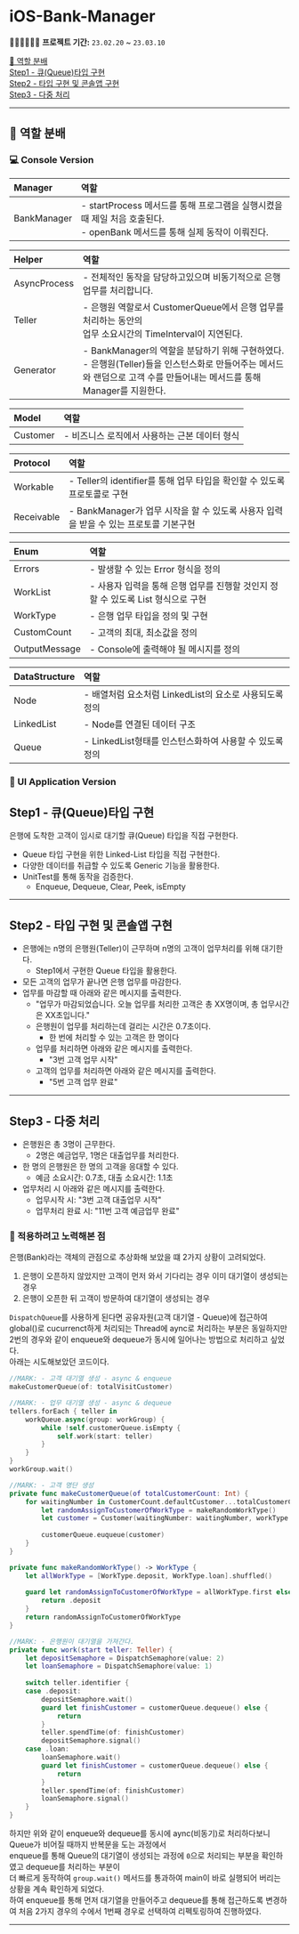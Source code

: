 # iOS-Bank-Manager

🏃🏻🏃🏻‍♂️💨 **프로젝트 기간:** `23.02.20` ~ `23.03.10`   

<a href ="## 🔖 역할 분배">🔖 역할 분배</a>   
<a href ="## Step1 - 큐(Queue)타입 구현">Step1 - 큐(Queue)타입 구현</a>   
<a href ="## Step2 - 타입 구현 및 콘솔앱 구현">Step2 - 타입 구현 및 콘솔앱 구현</a>   
<a href ="Step3 - 다중 처리">Step3 - 다중 처리</a>   

---
## 🔖 역할 분배
### 💻 Console Version
|Manager|역할|
|:---|:---|
|BankManager|- startProcess 메서드를 통해 프로그램을 실행시켰을 때 제일 처음 호출된다. <br/>- openBank 메서드를 통해 실제 동작이 이뤄진다.

|Helper|역할|
|:---|:---|
|AsyncProcess|- 전체적인 동작을 담당하고있으며 비동기적으로 은행 업무를 처리합니다.|
|Teller|- 은행원 역할로서 CustomerQueue에서 은행 업무를 처리하는 동안의 <br/>업무 소요시간의 TimeInterval이 지연된다.|
|Generator|- BankManager의 역할을 분담하기 위해 구현하였다. <br/>- 은행원(Teller)들을 인스턴스화로 만들어주는 메서드와 랜덤으로 고객 수를 만들어내는 메서드를 통해 Manager를 지원한다.|

|Model|역할|
|:---|:---|
|Customer|- 비즈니스 로직에서 사용하는 근본 데이터 형식|

|Protocol|역할|
|:---|:---|
|Workable|- Teller의 identifier를 통해 업무 타입을 확인할 수 있도록 프로토콜로 구현|
|Receivable|- BankManager가 업무 시작을 할 수 있도록 사용자 입력을 받을 수 있는 프로토콜 기본구현|

|Enum|역할|
|:---|:---|
|Errors|- 발생할 수 있는 Error 형식을 정의|
|WorkList|- 사용자 입력을 통해 은행 업무를 진행할 것인지 정할 수 있도록 List 형식으로 구현|
|WorkType|- 은행 업무 타입을 정의 및 구현|
|CustomCount|- 고객의 최대, 최소값을 정의|
|OutputMessage|- Console에 출력해야 될 메시지를 정의|

|DataStructure|역할|
|:---|:---|
|Node|- 배열처럼 요소처럼 LinkedList의 요소로 사용되도록 정의|
|LinkedList|- Node를 연결된 데이터 구조|
|Queue|- LinkedList형태를 인스턴스화하여 사용할 수 있도록 정의|

### 📱 UI Application Version

## Step1 - 큐(Queue)타입 구현
은행에 도착한 고객이 임시로 대기할 큐(Queue) 타입을 직접 구현한다.   
- Queue 타입 구현을 위한 Linked-List 타입을 직접 구현한다.
- 다양한 데이터를 취급할 수 있도록 Generic 기능을 활용한다.
- UnitTest를 통해 동작을 검증한다.
  - Enqueue, Dequeue, Clear, Peek, isEmpty
---

## Step2 - 타입 구현 및 콘솔앱 구현
- 은행에는 n명의 은행원(Teller)이 근무하며 n명의 고객이 업무처리를 위해 대기한다.
  - Step1에서 구현한 Queue 타입을 활용한다.
- 모든 고객의 업무가 끝나면 은행 업무를 마감한다.
- 업무를 마감할 때 아래와 같은 메시지를 출력한다.
  - "업무가 마감되었습니다. 오늘 업무를 처리한 고객은 총 XX명이며, 총 업무시간은 XX초입니다."
  - 은행원이 업무를 처리하는데 걸리는 시간은 0.7초이다.
    - 한 번에 처리할 수 있는 고객은 한 명이다
  - 업무를 처리하면 아래와 같은 메시지를 출력한다.
    - "3번 고객 업무 시작"
  - 고객의 업무를 처리하면 아래와 같은 메시지를 출력한다.
    - "5번 고객 업무 완료"
---

## Step3 - 다중 처리
- 은행원은 총 3명이 근무한다.
  - 2명은 예금업무, 1명은 대출업무를 처리한다.
- 한 명의 은행원은 한 명의 고객을 응대할 수 있다.
  - 예금 소요시간: 0.7초, 대출 소요시간: 1.1초
- 업무처리 시 아래와 같은 메시지를 출력한다.
  - 업무시작 시: "3번 고객 대출업무 시작"
  - 업무처리 완료 시: "11번 고객 예금업무 완료"

### 🚀 적용하려고 노력해본 점
은행(Bank)라는 객체의 관점으로 추상화해 보았을 떄 2가지 상황이 고려되었다.   
1. 은행이 오픈하지 않았지만 고객이 먼저 와서 기다리는 경우 이미 대기열이 생성되는 경우
2. 은행이 오픈한 뒤 고객이 방문하여 대기열이 생성되는 경우

`DispatchQueue`를 사용하게 된다면 공유자원(고객 대기열 - Queue)에 접근하여 global()로 cucurrenct하게 처리되는 Thread에 aync로 처리하는 부분은 동일하지만   
2번의 경우와 같이 enqueue와 dequeue가 동시에 일어나는 방법으로 처리하고 싶었다.   
아래는 시도해보았던 코드이다.

```Swift
//MARK: - 고객 대기열 생성 - async & enqueue
makeCustomerQueue(of: totalVisitCustomer)

//MARK: - 업무 대기열 생성 - async & dequeue
tellers.forEach { teller in
    workQueue.async(group: workGroup) {
        while !self.customerQueue.isEmpty {
            self.work(start: teller)
        }
    }
}
workGroup.wait()
```
```Swift
//MARK: - 고객 명단 생성
private func makeCustomerQueue(of totalCustomerCount: Int) {
    for waitingNumber in CustomerCount.defaultCustomer...totalCustomerCount {
        let randomAssignToCustomerOfWorkType = makeRandomWorkType()
        let customer = Customer(waitingNumber: waitingNumber, workType: randomAssignToCustomerOfWorkType)
        
        customerQueue.euqueue(customer)
    }
}

private func makeRandomWorkType() -> WorkType {
    let allWorkType = [WorkType.deposit, WorkType.loan].shuffled()
    
    guard let randomAssignToCustomerOfWorkType = allWorkType.first else {
        return .deposit
    }
    return randomAssignToCustomerOfWorkType
}

//MARK: - 은행원이 대기열을 가져간다.
private func work(start teller: Teller) {
    let depositSemaphore = DispatchSemaphore(value: 2)
    let loanSemaphore = DispatchSemaphore(value: 1)
    
    switch teller.identifier {
    case .deposit:
        depositSemaphore.wait()
        guard let finishCustomer = customerQueue.dequeue() else {
            return
        }
        teller.spendTime(of: finishCustomer)
        depositSemaphore.signal()
    case .loan:
        loanSemaphore.wait()
        guard let finishCustomer = customerQueue.dequeue() else {
            return
        }
        teller.spendTime(of: finishCustomer)
        loanSemaphore.signal()
    }
}
```
하지만 위와 같이 enqueue와 dequeue를 동시에 aync(비동기)로 처리하다보니 Queue가 비어질 때까지 반복문을 도는 과정에서   
enqueue를 통해 Queue의 대기열이 생성되는 과정에 `0`으로 처리되는 부분을 확인하였고 dequeue를 처리하는 부분이   
더 빠르게 동작하여 `group.wait()` 메서드를 통과하여 main이 바로 실행되어 버리는 상황을 계속 확인하게 되었다.   
하여 enqueue를 통해 먼저 대기열을 만들어주고 dequeue를 통해 접근하도록 변경하여 처음 2가지 경우의 수에서 1번째 경우로 선택하여 리펙토링하여 진행하였다.

---
